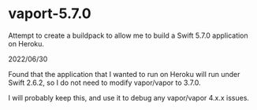 # vaport-5.7.0
Attempt to create a buildpack to allow me to build a Swift 5.7.0 application on Heroku.

2022/06/30

Found that the application that I wanted to run
on Heroku will run under Swift 2.6.2, so I do
not need to modify vapor/vapor to 3.7.0.

I will probably keep this, and use it to debug
any vapor/vapor 4.x.x issues.
